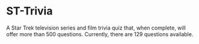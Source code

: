 # ST-Trivia
A Star Trek television series and film trivia quiz that, when complete, will offer more than
500 questions. Currently, there are 129 questions available.
